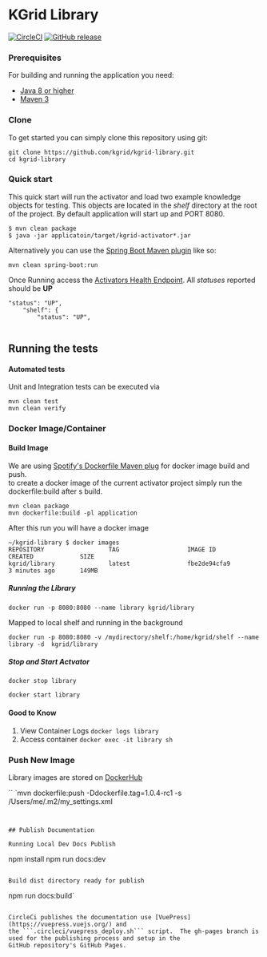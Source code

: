 # KGrid Library
[![CircleCI](https://circleci.com/gh/kgrid/kgrid-library.svg?style=svg)](https://circleci.com/gh/kgrid/kgrid-library)
[![GitHub release](https://img.shields.io/github/release/kgrid/kgrid-library.svg)](https://github.com/kgrid/kgrid-library/releases/)

### Prerequisites
For building and running the application you need:

- [Java 8 or higher](https://www.oracle.com/java/)
- [Maven 3](https://maven.apache.org)

### Clone
To get started you can simply clone this repository using git:
```
git clone https://github.com/kgrid/kgrid-library.git
cd kgrid-library
```

### Quick start
This quick start will run the activator and load two example knowledge objects for testing.  This objects are located
in the _shelf_ directory at the root of the project. By default application will start up and PORT 8080.
```
$ mvn clean package
$ java -jar applicatoin/target/kgrid-activator*.jar
```

Alternatively you can use the [Spring Boot Maven plugin](https://docs.spring.io/spring-boot/docs/current/reference/html/build-tool-plugins-maven-plugin.html) like so:

```
mvn clean spring-boot:run
```

Once Running access the [Activators Health Endpoint](http://localhost:8080/health).  All _statuses_ reported should be **UP**

```$xslt
"status": "UP",
    "shelf": {
        "status": "UP",
  
```

## Running the tests

#### Automated tests 
Unit and Integration tests can be executed via
```
mvn clean test
mvn clean verify
```

### Docker Image/Container


#### Build Image
We are using [Spotify's Dockerfile Maven plug](https://github.com/spotify/dockerfile-maven) for docker image build and push.  
to create a docker image of the current activator project simply run the dockerfile:build after s build.  

```
mvn clean package
mvn dockerfile:build -pl application
```

After this run you will have a docker image 
```
~/kgrid-library $ docker images
REPOSITORY                  TAG                   IMAGE ID            CREATED             SIZE
kgrid/library               latest                fbe2de94cfa9        3 minutes ago       149MB

```
##### Running the Library 

```
docker run -p 8080:8080 --name library kgrid/library
```

Mapped to local shelf and running in the background

```
docker run -p 8080:8080 -v /mydirectory/shelf:/home/kgrid/shelf --name library -d  kgrid/library 
```

##### Stop and Start Actvator

```
docker stop library
```

```
docker start library
```


#### Good to Know

1. View Container Logs  ```docker logs library```
1. Access container ```docker exec -it library sh```

### Push New Image

Library images are stored on [DockerHub](https://cloud.docker.com/u/kgrid/repository/docker/kgrid/library) 

``
`mvn dockerfile:push -Ddockerfile.tag=1.0.4-rc1 -s /Users/me/.m2/my_settings.xml 
```


## Publish Documentation

Running Local Dev Docs Publish
```
npm install
npm run docs:dev
```

Build dist directory ready for publish

```
npm run docs:build`
```

CircleCi publishes the documentation use [VuePress](https://vuepress.vuejs.org/) and 
the ```.circleci/vuepress_deploy.sh``` script.  The gh-pages branch is used for the publishing process and setup in the
GitHub repository's GitHub Pages.
